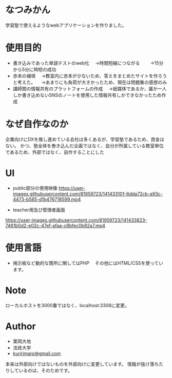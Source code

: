 # なつみかん

学習塾で使えるようなwebアプリケーションを作りました。

# 使用目的

* 書き込みであった単語テストのweb化
　→時間短縮につながる
　　→15分から5分に時短の成功
* 赤本の補填
　→教室内に赤本が少ないため、答えをまとめたサイトを作ろうと考えた。
　→あまりにも負荷が大きかったため、現在は問題集の感想のみ
* 講師間の情報共有のプラットフォームの作成
　→紙媒体であるか、誰か一人しか書き込めないSNSのノートを使用した情報共有しかできなかったため作成

# なぜ自作なのか
企業向けにDXを推し進めている会社は多くあるが、学習塾であるため、資金はない。
かつ、塾全体を巻き込んだ企画ではなく、自分が所属している教室単位であるため、外部ではなく、自作することにした

# UI
* public部分の使用映像
https://user-images.githubusercontent.com/81959723/141433101-6dda72cb-a93c-4473-b585-d1b476718599.mp4

* teacher用及び管理者画面

https://user-images.githubusercontent.com/81959723/141433823-7461b0d2-e02c-47ef-afaa-c8bfec0b82a7.mp4

# 使用言語
* 掲示板など動的な箇所に関してはPHP
　その他にはHTML/CSSを使っています。

# Note
ローカルホストを3000番ではなく、localhost:3308に変更。

# Author
* 栗岡大地
* 法政大学
* kuririmaro@gmail.com

本来は外部向けではないものを外部向けに変更しています。
情報が抜け落ちたりしているのは、そのためです。